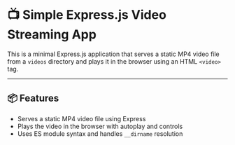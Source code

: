 # 📺 Simple Express.js Video Streaming App

This is a minimal Express.js application that serves a static MP4 video file from a `videos` directory and plays it in the browser using an HTML `<video>` tag.

---

## 📦 Features

- Serves a static MP4 video file using Express
- Plays the video in the browser with autoplay and controls
- Uses ES module syntax and handles `__dirname` resolution